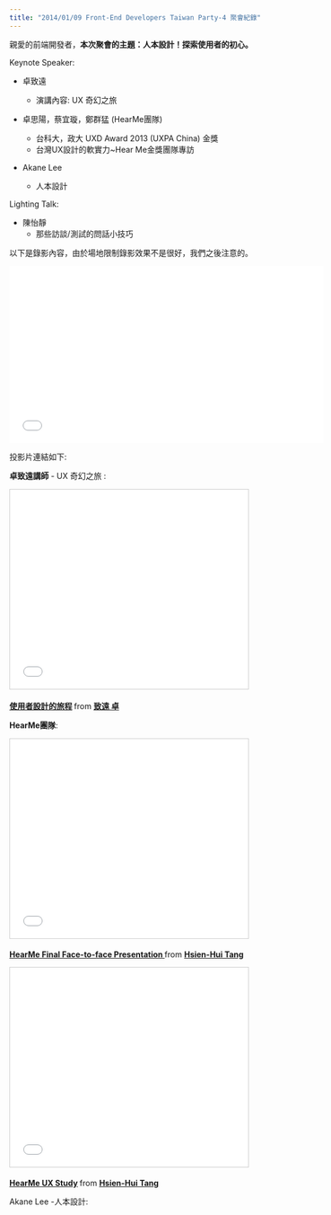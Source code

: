 ```yaml
---
title: "2014/01/09 Front-End Developers Taiwan Party-4 聚會紀錄"
---
```


親愛的前端開發者，**本次聚會的主題：人本設計！探索使用者的初心。**

Keynote Speaker:
  * 卓致遠
    * 演講內容: UX 奇幻之旅

  * 卓思陽，蔡宜璇，鄭群猛 (HearMe團隊)
    * 台科大，政大 UXD Award 2013 (UXPA China) 金獎
    * 台灣UX設計的軟實力~Hear Me金獎團隊專訪

  * Akane Lee
    * 人本設計

Lighting Talk:

  * 陳怡靜
    * 那些訪談/測試的問話小技巧

以下是錄影內容，由於場地限制錄影效果不是很好，我們之後注意的。

<p>
<iframe width="560" height="315" src="//www.youtube.com/embed/YmRqX6vOR44?list=PLmwIWrPep6nlxz9RRu87ZO3R-wnCwt6hJ" frameborder="0" allowfullscreen></iframe>
</p>

投影片連結如下:

**卓致遠講師** - UX 奇幻之旅 :
<p>
<iframe src="//www.slideshare.net/slideshow/embed_code/30002461" width="425" height="355" frameborder="0" marginwidth="0" marginheight="0" scrolling="no" style="border:1px solid #CCC; border-width:1px; margin-bottom:5px; max-width: 100%;" allowfullscreen> </iframe> <div style="margin-bottom:5px"> <strong> <a href="//www.slideshare.net/woodesign/ss-30002461" title="使用者設計的旅程" target="_blank">使用者設計的旅程</a> </strong> from <strong><a href="//www.slideshare.net/woodesign" target="_blank">致遠 卓</a></strong> </div>
</p>

**HearMe團隊**:
<p>
<iframe src="//www.slideshare.net/slideshow/embed_code/28740684" width="425" height="355" frameborder="0" marginwidth="0" marginheight="0" scrolling="no" style="border:1px solid #CCC; border-width:1px; margin-bottom:5px; max-width: 100%;" allowfullscreen> </iframe> <div style="margin-bottom:5px"> <strong> <a href="//www.slideshare.net/drhhtang/dittkeynote" title="HearMe Final Face-to-face Presentation " target="_blank">HearMe Final Face-to-face Presentation </a> </strong> from <strong><a href="//www.slideshare.net/drhhtang" target="_blank">Hsien-Hui Tang</a></strong> </div>
</p>

<p>
<iframe src="//www.slideshare.net/slideshow/embed_code/28995010" width="425" height="355" frameborder="0" marginwidth="0" marginheight="0" scrolling="no" style="border:1px solid #CCC; border-width:1px; margin-bottom:5px; max-width: 100%;" allowfullscreen> </iframe> <div style="margin-bottom:5px"> <strong> <a href="//www.slideshare.net/drhhtang/hearme-ux-study" title="HearMe UX Study" target="_blank">HearMe UX Study</a> </strong> from <strong><a href="//www.slideshare.net/drhhtang" target="_blank">Hsien-Hui Tang</a></strong> </div>
</p>

Akane Lee -人本設計:
<p>
<script async class="speakerdeck-embed" data-id="390d4af06173013146aa1e74005bc2e7" data-ratio="1.33333333333333" src="//speakerdeck.com/assets/embed.js"></script>
</p>
